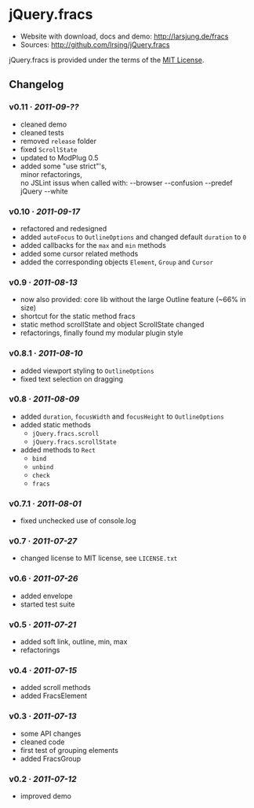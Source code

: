 # jQuery.fracs

* Website with download, docs and demo: <http://larsjung.de/fracs>
* Sources: <http://github.com/lrsjng/jQuery.fracs>

jQuery.fracs is provided under the terms of the [MIT License](http://github.com/lrsjng/jQuery.fracs/blob/master/LICENSE.txt).


## Changelog

### v0.11 · *2011-09-??*

* cleaned demo
* cleaned tests
* removed `release` folder
* fixed `ScrollState`
* updated to ModPlug 0.5
* added some "use strict"'s,  
  minor refactorings,  
  no JSLint issus when called with: --browser --confusion --predef jQuery --white


### v0.10 · *2011-09-17*

* refactored and redesigned
* added `autoFocus` to `OutlineOptions` and changed default `duration` to `0`
* added callbacks for the `max` and `min` methods
* added some cursor related methods
* added the corresponding objects `Element`, `Group` and `Cursor`


### v0.9 · *2011-08-13*

* now also provided: core lib without the large Outline feature (~66% in size)
* shortcut for the static method fracs
* static method scrollState and object ScrollState changed
* refactorings, finally found my modular plugin style


### v0.8.1 · *2011-08-10*

* added viewport styling to `OutlineOptions`
* fixed text selection on dragging


### v0.8 · *2011-08-09*

* added `duration`, `focusWidth` and `focusHeight` to `OutlineOptions`
* added static methods
    * `jQuery.fracs.scroll`
    * `jQuery.fracs.scrollState`
* added methods to `Rect`
    * `bind`
    * `unbind`
    * `check`
    * `fracs`


### v0.7.1 · *2011-08-01*

* fixed unchecked use of console.log


### v0.7 · *2011-07-27*

* changed license to MIT license, see `LICENSE.txt`


### v0.6 · *2011-07-26*

* added envelope
* started test suite


### v0.5 · *2011-07-21*

* added soft link, outline, min, max
* refactorings


### v0.4 · *2011-07-15*

* added scroll methods
* added FracsElement


### v0.3 · *2011-07-13*

* some API changes
* cleaned code
* first test of grouping elements
* added FracsGroup


### v0.2 · *2011-07-12*

* improved demo
